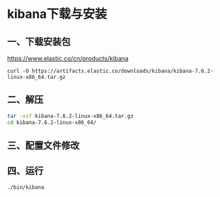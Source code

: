 # kibana下载与安装

## 一、下载安装包

https://www.elastic.co/cn/products/kibana

```
curl -O https://artifacts.elastic.co/downloads/kibana/kibana-7.6.2-linux-x86_64.tar.gz
```



## 二、解压

```sh
tar -xzf kibana-7.6.2-linux-x86_64.tar.gz
cd kibana-7.6.2-linux-x86_64/
```



## 三、配置文件修改





## 四、运行

```sh
./bin/kibana
```